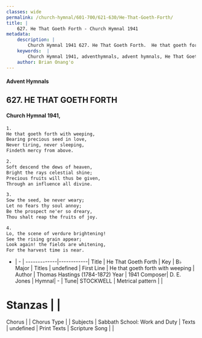 ```yaml
---
classes: wide
permalink: /church-hymnal/601-700/621-630/He-That-Goeth-Forth/
title: |
    627. He That Goeth Forth - Church Hymnal 1941
metadata:
    description: |
        Church Hymnal 1941 627. He That Goeth Forth.  He that goeth forth with weeping, Bearing precious seed in love,  Never tiring, never sleeping,  Findeth mercy from above. 
    keywords:  |
        Church Hymnal 1941, adventhymnals, advent hymnals, He That Goeth Forth, He that goeth forth with weeping . 
    author: Brian Onang'o
---
```


#### Advent Hymnals
## 627. HE THAT GOETH FORTH
####  Church Hymnal 1941,

```txt
1.
He that goeth forth with weeping,
Bearing precious seed in love, 
Never tiring, never sleeping, 
Findeth mercy from above. 

2.
Soft descend the dews of heaven, 
Bright the rays celestial shine; 
Precious fruits will thus be given, 
Through an influence all divine. 

3.
Sow the seed, be never weary; 
Let no fears thy soul annoy; 
Be the prospect ne'er so dreary, 
Thou shalt reap the fruits of joy. 

4.
Lo, the scene of verdure brightening! 
See the rising grain appear; 
Look again! the fields are whitening, 
For the harvest time is near.

```

- |   -  |
-------------|------------|
Title | He That Goeth Forth |
Key | B♭ Major |
Titles | undefined |
First Line | He that goeth forth with weeping  |
Author | Thomas Hastings (1784-1872)
Year | 1941
Composer| D. E. Jones |
Hymnal|  - |
Tune| STOCKWELL |
Metrical pattern | |
# Stanzas |  |
Chorus |  |
Chorus Type |  |
Subjects | Sabbath School: Work and Duty |
Texts | undefined |
Print Texts | 
Scripture Song |  |
    
